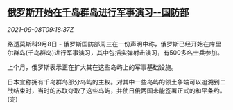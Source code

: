 <!--1631093462000-->
[俄罗斯开始在千岛群岛进行军事演习--国防部](https://cn.reuters.com/article/russia-military-drill-0908-idCNKBS2G40SH)
------

<div><i>2021-09-08T09:18:37Z</i></div><p>路透莫斯科9月8日 - 俄罗斯国防部周三在一份声明中称，俄罗斯已经开始在库里尔群岛(千岛群岛)进行军事演习，其中包括实弹射击演习，有500多名士兵参加。</p><p>上个月，俄罗斯表示正在扩大其在这些岛屿上的军事基础设施。</p><p>日本宣称拥有千岛群岛部分岛屿的主权。对其中一些岛屿的领土争端可以追溯到二战结束时，当时的苏联夺取了这些岛屿，并使日俄两国未能签署正式的和平条约。(完)</p>
